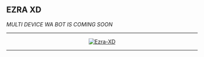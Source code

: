 ## EZRA XD 
 _MULTI DEVICE WA BOT IS COMING SOON_
 ***



<p align="center">
<a href="#"><img title="Ezra-XD" src="https://i.imgur.com/o4bQB14.jpeg"></a>
</p>

***

